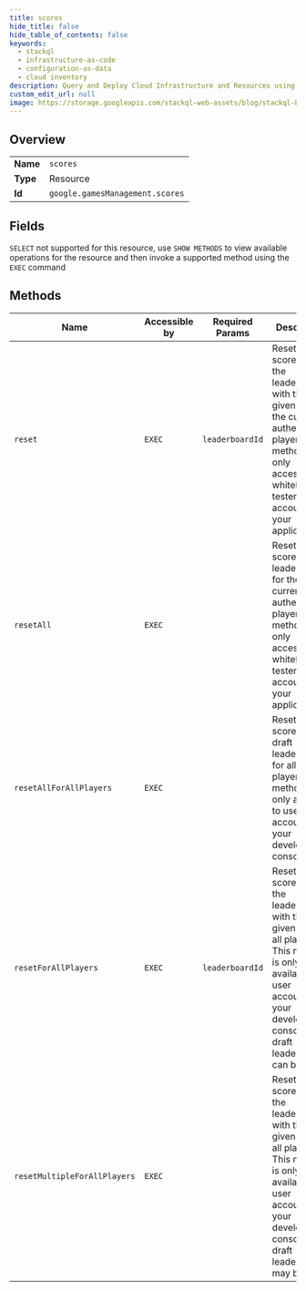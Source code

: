 ```yaml
---
title: scores
hide_title: false
hide_table_of_contents: false
keywords:
  - stackql
  - infrastructure-as-code
  - configuration-as-data
  - cloud inventory
description: Query and Deploy Cloud Infrastructure and Resources using SQL
custom_edit_url: null
image: https://storage.googleapis.com/stackql-web-assets/blog/stackql-blog-post-featured-image.png
---
```

  
    

## Overview
<table><tbody>
<tr><td><b>Name</b></td><td><code>scores</code></td></tr>
<tr><td><b>Type</b></td><td>Resource</td></tr>
<tr><td><b>Id</b></td><td><code>google.gamesManagement.scores</code></td></tr>
</tbody></table>

## Fields
`SELECT` not supported for this resource, use `SHOW METHODS` to view available operations for the resource and then invoke a supported method using the `EXEC` command  
## Methods
| Name | Accessible by | Required Params | Description |
| ---- | ------------- | --------------- | ----------- |
| `reset` | `EXEC` | `leaderboardId` | Resets scores for the leaderboard with the given ID for the currently authenticated player. This method is only accessible to whitelisted tester accounts for your application. |
| `resetAll` | `EXEC` |  | Resets all scores for all leaderboards for the currently authenticated players. This method is only accessible to whitelisted tester accounts for your application. |
| `resetAllForAllPlayers` | `EXEC` |  | Resets scores for all draft leaderboards for all players. This method is only available to user accounts for your developer console. |
| `resetForAllPlayers` | `EXEC` | `leaderboardId` | Resets scores for the leaderboard with the given ID for all players. This method is only available to user accounts for your developer console. Only draft leaderboards can be reset. |
| `resetMultipleForAllPlayers` | `EXEC` |  | Resets scores for the leaderboards with the given IDs for all players. This method is only available to user accounts for your developer console. Only draft leaderboards may be reset. |
